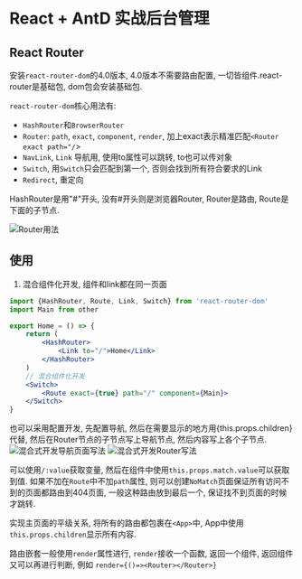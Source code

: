 # React + AntD 实战后台管理

## React Router

安装`react-router-dom`的4.0版本, 4.0版本不需要路由配置, 一切皆组件.react-router是基础包, dom包会安装基础包.

`react-router-dom`核心用法有:

- `HashRouter`和`BrowserRouter`
- `Router`: `path`, `exact`, `component`, `render`, 加上exact表示精准匹配`<Router exact path="/`>
- `NavLink`, `Link` 导航用, 使用to属性可以跳转, to也可以传对象
- `Switch`, 用`Switch`只会匹配到第一个, 否则会找到所有符合要求的Link
- `Redirect`, 重定向

HashRouter是用"#"开头, 没有#开头则是浏览器Router, Router是路由, Route是下面的子节点.

![Router用法](https://s1.ax1x.com/2020/04/07/G6LGRg.png)

## 使用

1. 混合组件化开发, 组件和link都在同一页面

```jsx
import {HashRouter, Route, Link, Switch} from 'react-router-dom'
import Main from other

export Home = () => {
    return (
        <HashRouter>
            <Link to="/">Home</Link>
        </HashRouter>
    )
    // 混合组件化开发
    <Switch>
        <Route exact={true} path="/" component={Main}>
    </Switch>
}
```

也可以采用配置开发, 先配置导航, 然后在需要显示的地方用{this.props.children}代替, 然后在Router节点的子节点写上导航节点, 然后内容写上各个子节点.
![混合式开发导航页面写法](https://s1.ax1x.com/2020/04/07/GcCE7Q.png)
![混合式开发Router写法](https://s1.ax1x.com/2020/04/07/GcCSfI.png)

可以使用`/:value`获取变量, 然后在组件中使用`this.props.match.value`可以获取到值. 如果不加在`Route`中不加`path`属性, 则可以创建`NoMatch`页面保证所有访问不到的页面都路由到404页面, 一般这种路由放到最后一个, 保证找不到页面的时候才跳转. 

实现主页面的平级关系, 将所有的路由都包裹在`<App>`中, App中使用`this.props.children`显示所有内容.

路由嵌套一般使用`render`属性进行, `render`接收一个函数, 返回一个组件, 返回组件又可以再进行判断, 例如 `render={()=><Router></Router>}`
